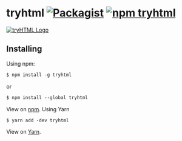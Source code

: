 # tryhtml [![Packagist](https://img.shields.io/packagist/l/doctrine/orm.svg)](https://github.com/tryHTML/tryhtml/blob/master/LICENSE) [![npm tryhtml](https://img.shields.io/badge/npm-tryhtml-6823d1.svg)](https://www.npmjs.com/package/tryhtml)
[![tryHTML Logo](https://git.io/tryhtml-logo)](https://tryht.ml)

## Installing

Using npm:

```md
$ npm install -g tryhtml
```
or

```md
$ npm install --global tryhtml
```
View on [npm](https://www.npmjs.com/package/tryhtml).
Using Yarn

```md
$ yarn add -dev tryhtml
```
View on [Yarn](https://yarnpkg.com/en/package/tryhtml).
